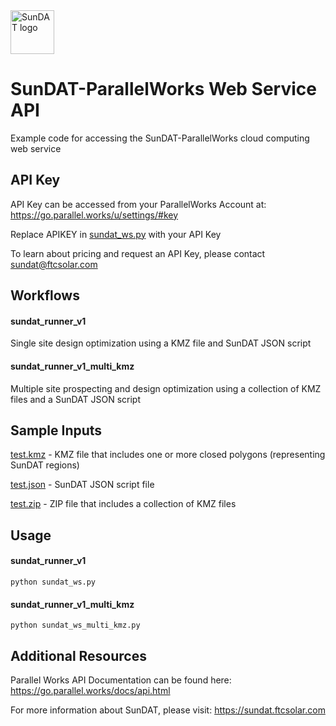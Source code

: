 <img src="https://sundat.ftcsolar.com/portal/wp-content/uploads/2016/04/V3_Logo_Name.png" alt="SunDAT logo" height="70" >

# SunDAT-ParallelWorks Web Service API
Example code for accessing the SunDAT-ParallelWorks cloud computing web service

## API Key
API Key can be accessed from your ParallelWorks Account at:
https://go.parallel.works/u/settings/#key

Replace APIKEY in [sundat_ws.py](sundat_ws.py) with your API Key

To learn about pricing and request an API Key, please contact sundat@ftcsolar.com

## Workflows
#### sundat_runner_v1
Single site design optimization using a KMZ file and SunDAT JSON script

#### sundat_runner_v1_multi_kmz
Multiple site prospecting and design optimization using a collection of KMZ files and a SunDAT JSON script

## Sample Inputs
[test.kmz](sample_inputs/test.kmz) - KMZ file that includes one or more closed polygons (representing SunDAT regions)

[test.json](sample_inputs/test.json) - SunDAT JSON script file

[test.zip](sample_inputs/test.zip) - ZIP file that includes a collection of KMZ files

## Usage
#### sundat_runner_v1
    python sundat_ws.py

#### sundat_runner_v1_multi_kmz
    python sundat_ws_multi_kmz.py

## Additional Resources
Parallel Works API Documentation can be found here:
https://go.parallel.works/docs/api.html

For more information about SunDAT, please visit:
https://sundat.ftcsolar.com
